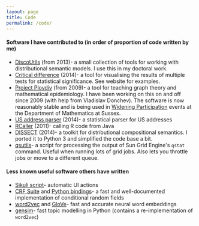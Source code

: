 ```yaml
---
layout: page
title: Code
permalink: /code/
---
```


#### Software I have contributed to (in order of proportion of code written by me)
 - [DiscoUtils](https://github.com/mbatchkarov/DiscoUtils) (from 2013)- a small collection of tools for working with distributional semantic models. I use this in my doctoral work.
 - [Critical difference](https://github.com/mbatchkarov/critical_difference) (2014)- a tool for visualising the results of multiple tests for statistical significance. See website for examples.
 - [Project Plovdiv](http://mbatchkarov.github.io/Plovdiv/) (from 2009)- a tool for teaching graph theory and mathematical epidemiology. I have been working on this on and off since 2009 (with help from Vladislav Donchev). The software is now reasonably stable and is being used in [Widening Participation](http://www.sussex.ac.uk/study/wp) events at the Department of Mathematics at Sussex.
 - [US address parser](https://github.com/datamade/usaddress) (2014)- a statistical parser for US addresses
 - [RCaller](https://code.google.com/p/rcaller/) (2011)- calling R code from Java
 - [DISSECT](https://github.com/composes-toolkit/dissect) (2014)- a toolkit for distributional compositional semantics. I ported it to Python 3 and simplified the code base a bit.
 - [qsutils](https://github.com/mbatchkarov/qsutils)- a script for processing the output of Sun Grid Engine's `qstat` command. Useful when running lots of grid jobs. Also lets you throttle jobs or move to a different queue.

#### Less known useful software others have written
- [Sikuli script](http://www.sikuli.org)- automatic UI actions
- [CRF Suite](http://www.chokkan.org/software/crfsuite/) and [Python bindings](https://github.com/tpeng/python-crfsuite)- a fast and well-documented implementation of conditional random fields
- [word2vec](https://code.google.com/p/word2vec/) and [GloVe](http://www-nlp.stanford.edu/projects/glove/)- fast and accurate neural word embeddings
- [gensim](http://radimrehurek.com/gensim/)- fast topic modelling in Python (contains a re-implementation of `word2vec`)
